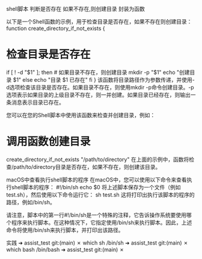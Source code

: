 shell脚本 判断是否存在 如果不存在,则创建目录 封装为函数

以下是一个Shell函数的示例，用于检查目录是否存在，如果不存在则创建目录：
function create_directory_if_not_exists {
  # 检查目录是否存在
  if [ ! -d "$1" ]; then
    # 如果目录不存在，则创建目录
    mkdir -p "$1"
    echo "创建目录 $1"
  else
    echo "目录 $1 已存在"
  fi
}
该函数将目录路径作为参数传递，并使用-d选项检查该目录是否存在。如果目录不存在，则使用mkdir -p命令创建目录。-p选项表示如果目录的上级目录不存在，则一并创建。如果目录已经存在，则输出一条消息表示目录已存在。

您可以在您的Shell脚本中使用该函数来检查并创建目录，例如：

# 调用函数创建目录
create_directory_if_not_exists "/path/to/directory"
在上面的示例中，函数将检查/path/to/directory目录是否存在，如果不存在，则创建该目录。


macOS中查看执行shell脚本的程序
在macOS中，您可以使用以下命令来查看执行shell脚本的程序：
#!/bin/sh
echo $0
将上述脚本保存为一个文件（例如test.sh），然后使用以下命令运行它：
sh test.sh
这将打印出执行该脚本的程序的路径，例如/bin/sh。

请注意，脚本中的第一行#!/bin/sh是一个特殊的注释，它告诉操作系统要使用哪个程序来执行脚本。在这种情况下，它指定使用/bin/sh来执行脚本。因此，上述命令将使用/bin/sh来执行脚本，并打印出该路径。

实践
➜  assist_test git:(main) ✗ which sh
/bin/sh
➜  assist_test git:(main) ✗ which bash
/bin/bash
➜  assist_test git:(main) ✗ 

